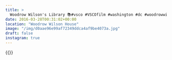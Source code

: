 ```yaml
---
title: >
  Woodrow Wilson's Library 📚#vsco #VSCOfilm #washington #dc #woodrowwilson #woodrowwilsonhouse #interior
date: 2016-03-28T00:31:02+00:00
location: "Woodrow Wilson House"
image: "/img/d0aae96e99af72349ddca4af9be4073a.jpg"
draft: false
instagram: true
---
```


{{<photo src="/img/d0aae96e99af72349ddca4af9be4073a.jpg">}}
